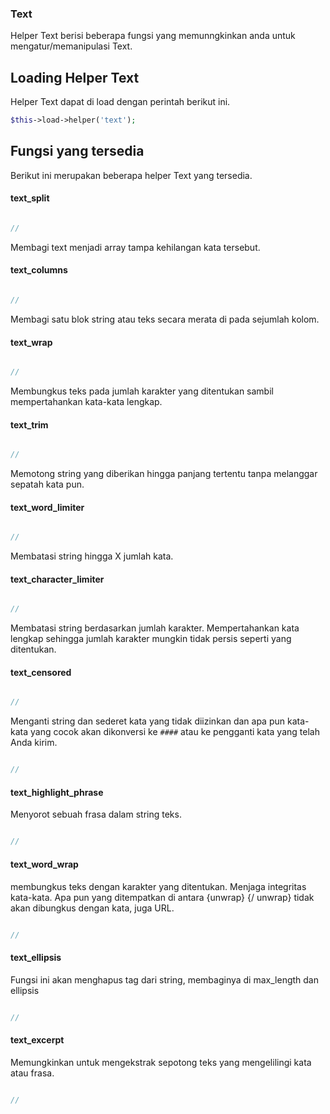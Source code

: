 
### Text

Helper Text berisi beberapa fungsi yang memunngkinkan anda untuk mengatur/memanipulasi Text.

## Loading Helper Text

Helper Text dapat di load dengan perintah berikut ini.

```php
$this->load->helper('text');
```


## Fungsi yang tersedia

Berikut ini merupakan beberapa helper Text yang tersedia.

#### text_split

```php

// 
```
Membagi text menjadi array tampa kehilangan kata tersebut.

#### text_columns

```php

// 
```
Membagi satu blok string atau teks secara merata di pada sejumlah kolom.

#### text_wrap

```php

// 
```
Membungkus teks pada jumlah karakter yang ditentukan sambil mempertahankan kata-kata lengkap.

#### text_trim

```php

// 
```
Memotong string yang diberikan hingga panjang tertentu tanpa melanggar sepatah kata pun.

#### text_word_limiter

```php

// 
```
Membatasi string hingga X jumlah kata.

#### text_character_limiter

```php

// 
```
Membatasi string berdasarkan jumlah karakter. Mempertahankan kata lengkap sehingga jumlah karakter mungkin tidak persis seperti yang ditentukan.

#### text_censored

```php

// 
```
Menganti string dan sederet kata yang tidak diizinkan dan apa pun kata-kata yang cocok akan dikonversi ke `####` atau ke pengganti kata yang telah Anda kirim.

```php

// 
```
#### text_highlight_phrase

Menyorot sebuah frasa dalam string teks.

```php

// 
```
#### text_word_wrap

membungkus teks dengan karakter yang ditentukan. Menjaga integritas kata-kata.
Apa pun yang ditempatkan di antara {unwrap} {/ unwrap} tidak akan dibungkus dengan kata, juga URL.

```php

// 
```
#### text_ellipsis

Fungsi ini akan menghapus tag dari string, membaginya di max_length dan ellipsis

```php

// 
```
#### text_excerpt

Memungkinkan untuk mengekstrak sepotong teks yang mengelilingi kata atau frasa.

```php

// 
```